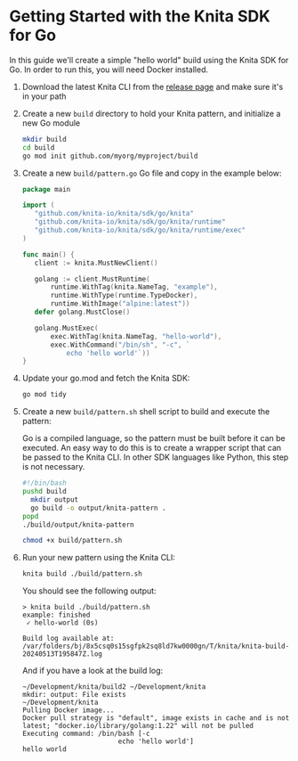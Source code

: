# Getting Started with the Knita SDK for Go

In this guide we'll create a simple "hello world" build using the Knita SDK for Go. In order to run this, you will need
Docker installed.

1. Download the latest Knita CLI from the [release page](https://github.com/knita-io/knita/releases) and make sure it's
   in your path

2. Create a new `build` directory to hold your Knita pattern, and initialize a new Go module

    ```bash
    mkdir build
    cd build
    go mod init github.com/myorg/myproject/build
    ```

3. Create a new `build/pattern.go` Go file and copy in the example below:

    ```go
   package main
   
   import (
       "github.com/knita-io/knita/sdk/go/knita"
       "github.com/knita-io/knita/sdk/go/knita/runtime"
       "github.com/knita-io/knita/sdk/go/knita/runtime/exec"
   )
   
   func main() {
       client := knita.MustNewClient()
   
       golang := client.MustRuntime(
           runtime.WithTag(knita.NameTag, "example"),
           runtime.WithType(runtime.TypeDocker),
           runtime.WithImage("alpine:latest"))
       defer golang.MustClose()
   
       golang.MustExec(
           exec.WithTag(knita.NameTag, "hello-world"),
           exec.WithCommand("/bin/sh", "-c", `
               echo 'hello world'`))
   }
    ```

4. Update your go.mod and fetch the Knita SDK:
    ```bash
    go mod tidy
    ```

5. Create a new `build/pattern.sh` shell script to build and execute the pattern:

   Go is a compiled language, so the pattern must be built before it can be executed. An easy way to do this is to
   create a wrapper script that can be passed to the Knita CLI. In other SDK languages like Python, this step is
   not necessary.

    ```bash
    #!/bin/bash
    pushd build
      mkdir output
      go build -o output/knita-pattern .
    popd
    ./build/output/knita-pattern
    ```

    ```bash
    chmod +x build/pattern.sh
    ```

6. Run your new pattern using the Knita CLI:
    ```bash
    knita build ./build/pattern.sh
    ```

    You should see the following output:

    ```
    > knita build ./build/pattern.sh
    example: finished
     ✓ hello-world (0s)
    
    Build log available at: /var/folders/bj/8x5csq0s15sgfpk2sq8ld7kw0000gn/T/knita/knita-build-20240513T195847Z.log
    ```

    And if you have a look at the build log:

    ```
    ~/Development/knita/build2 ~/Development/knita
    mkdir: output: File exists
    ~/Development/knita
    Pulling Docker image...
    Docker pull strategy is "default", image exists in cache and is not latest; "docker.io/library/golang:1.22" will not be pulled
    Executing command: /bin/bash [-c 
                            echo 'hello world']
    hello world
    ```
   
